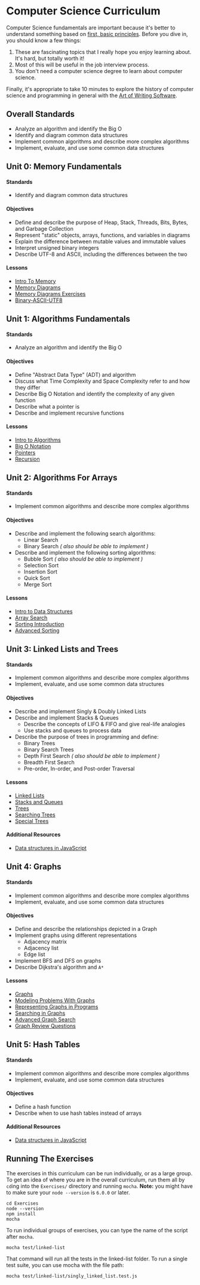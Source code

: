 # Computer Science Curriculum

Computer Science fundamentals are important because it's better to understand something based on [first, basic principles](https://www.youtube.com/watch?v=L-s_3b5fRd8&t=22m38s). Before you dive in, you should know a few things:

1. These are fascinating topics that I really hope you enjoy learning about. It's hard, but totally worth it!
2. Most of this will be useful in the job interview process.
3. You don't need a computer science degree to learn about computer science.

Finally, it's appropriate to take 10 minutes to explore the history of computer science and programming in general with the [Art of Writing Software](https://www.youtube.com/watch?v=QdVFvsCWXrA).


## Overall Standards

* Analyze an algorithm and identify the Big O
* Identify and diagram common data structures
* Implement common algorithms and describe more complex algorithms
* Implement, evaluate, and use some common data structures


## Unit 0: Memory Fundamentals

#### Standards

* Identify and diagram common data structures

#### Objectives

* Define and describe the purpose of Heap, Stack, Threads, Bits, Bytes, and Garbage Collection
* Represent "static" objects, arrays, functions, and variables in diagrams
* Explain the difference between mutable values and immutable values
* Interpret unsigned binary integers
* Describe UTF-8 and ASCII, including the differences between the two

#### Lessons

* [Intro To Memory](Unit-0/01-intro-to-memory.md)
* [Memory Diagrams](Unit-0/02-memory-diagrams.md)
* [Memory Diagrams Exercises](Unit-0/03-memory-diagrams-exercises.md)
* [Binary-ASCII-UTF8](Unit-0/04-binary-ascii-utf8.md)


## Unit 1: Algorithms Fundamentals

#### Standards

* Analyze an algorithm and identify the Big O

#### Objectives

* Define "Abstract Data Type" (ADT) and algorithm
* Discuss what Time Complexity and Space Complexity refer to and how they differ
* Describe Big O Notation and identify the complexity of any given function
* Describe what a pointer is
* Describe and implement recursive functions

#### Lessons

* [Intro to Algorithms](Unit-1/01-intro-to-algorithms.md)
* [Big O Notation](Unit-1/02-big-o-notation.md)
* [Pointers](Unit-1/03-pointers.md)
* [Recursion](Unit-1/04-recursion.md)

## Unit 2: Algorithms For Arrays

#### Standards

* Implement common algorithms and describe more complex algorithms

#### Objectives

* Describe and implement the following search algorithms:
  * Linear Search
  * Binary Search _( also should be able to implement )_
* Describe and implement the following sorting algorithms:
  * Bubble Sort _( also should be able to implement )_
  * Selection Sort
  * Insertion Sort
  * Quick Sort
  * Merge Sort

#### Lessons

* [Intro to Data Structures](Unit-2/01-intro-to-data-structures.md)
* [Array Search](Unit-2/02-searching-algorithms.md)
* [Sorting Introduction](Unit-2/03-sorting-intro.md)
* [Advanced Sorting](Unit-2/04-advanced-sorting.md)

## Unit 3: Linked Lists and Trees

#### Standards

* Implement common algorithms and describe more complex algorithms
* Implement, evaluate, and use some common data structures

#### Objectives

* Describe and implement Singly & Doubly Linked Lists
* Describe and implement Stacks & Queues
  * Describe the concepts of LIFO & FIFO and give real-life analogies
  * Use stacks and queues to process data
* Describe the purpose of trees in programming and define:
  * Binary Trees
  * Binary Search Trees
  * Depth First Search _( also should be able to implement )_
  * Breadth First Search
  * Pre-order, In-order, and Post-order Traversal

#### Lessons

* [Linked Lists](Unit-3/01-linked-lists-intro.md)
* [Stacks and Queues](Unit-3/02-stacks-and-queues.md)
* [Trees](Unit-3/03-trees.md)
* [Searching Trees](Unit-3/04-searching-trees.md)
* [Special Trees](Unit-3/05-special-trees.md)

#### Additional Resources

* [Data structures in JavaScript](http://blog.benoitvallon.com/data-structures-in-javascript/data-structures-in-javascript/)

## Unit 4: Graphs

#### Standards

* Implement common algorithms and describe more complex algorithms
* Implement, evaluate, and use some common data structures

#### Objectives

* Define and describe the relationships depicted in a Graph
* Implement graphs using different representations
  * Adjacency matrix
  * Adjacency list
  * Edge list
* Implement BFS and DFS on graphs
* Describe Dijkstra's algorithm and `A*`

#### Lessons

* [Graphs](Unit-4/01-graphs.md)
* [Modeling Problems With Graphs](Unit-4/02-modeling-problems-with-graphs.md)
* [Representing Graphs in Programs](Unit-4/03-representing-graphs.md)
* [Searching in Graphs](Unit-4/04-searching-graphs.md)
* [Advanced Graph Search](Unit-4/05-advanced-search.md)
* [Graph Review Questions](06-graph-review-questions.md)

## Unit 5: Hash Tables

#### Standards

* Implement common algorithms and describe more complex algorithms
* Implement, evaluate, and use some common data structures

#### Objectives

* Define a hash function
* Describe when to use hash tables instead of arrays

#### Additional Resources

* [Data structures in JavaScript](http://blog.benoitvallon.com/data-structures-in-javascript/data-structures-in-javascript/)


## Running The Exercises

The exercises in this curriculum can be run individually, or as a large group. To get an idea of where you are in the overall curriculum, run them all by `cd`ing into the `Exercises/` directory and running `mocha`. **Note:** you might have to make sure your `node --version` is `6.0.0` or later.

```
cd Exercises
node --version
npm install
mocha
```

To run individual groups of exercises, you can type the name of the script after `mocha`.

```
mocha test/linked-list
```
That command will run all the tests in the linked-list folder. To run a single test suite, you can use mocha with the file path:

```
mocha test/linked-list/singly_linked_list.test.js
```
